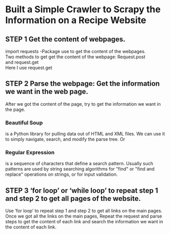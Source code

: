 # Built a Simple Crawler to Scrapy the Information on a Recipe Website  
## STEP 1 Get the content of webpages.  
import requests -Package use to get the content of the webpages.  
Two methods to get get the content of the webpage: Request.post  
and request.get  
Here I use request.get  

## STEP 2 Parse the webpage: Get the information we want in the web page.  
After we got the content of the page, try to get the information we want in the page.  
### Beautiful Soup
is a Python library for pulling data out of HTML and XML files. We
can use it to simply navigate, search, and modify the parse tree.
Or  
### Regular Expression  
is a sequence of characters that define a search pattern. Usually
such patterns are used by string searching algorithms for "find" or
"find and replace" operations on strings, or for input validation.

## STEP 3 ‘for loop’ or ‘while loop’ to repeat step 1 and step 2 to get all pages of the website.
Use ‘for loop’ to repeat step 1 and step 2 to get all links on the main pages.  
Once we got all the links on the main pages,
Repeat the request and parse steps to get the content of each link
and search the information we want in the content of each link.
